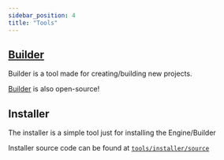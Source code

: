 ```yaml
---
sidebar_position: 4
title: "Tools"
---
```


## [Builder](https://github.com/RiceTheDev/RootBuilder)

Builder is a tool made for creating/building new projects.

[Builder](https://github.com/RiceTheDev/RootBuilder) is also open-source!

## Installer

The installer is a simple tool just for installing the Engine/Builder

Installer source code can be found at [```tools/installer/source```](https://github.com/RiceTheDev/Root/tree/main/tools/installer/source)
